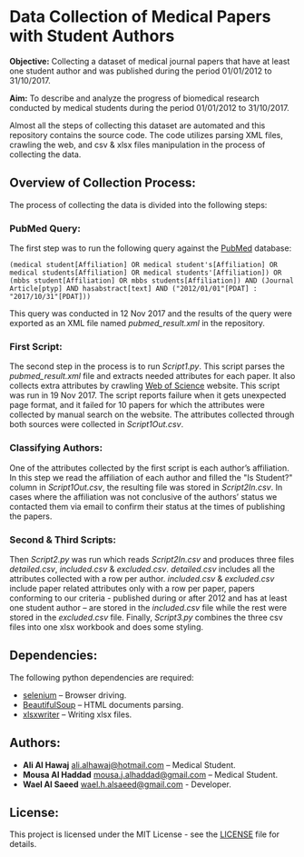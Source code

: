 # Data Collection of Medical Papers with Student Authors

**Objective:** Collecting a dataset of medical journal papers that have at least one student author and was published during the period 01/01/2012 to 31/10/2017.

**Aim:** To describe and analyze the progress of biomedical research conducted by medical students during the period 01/01/2012 to 31/10/2017.

Almost all the steps of collecting this dataset are automated and this repository contains the source code. The code utilizes parsing XML files, crawling the web, and csv & xlsx files manipulation in the process of collecting the data.

## Overview of Collection Process:

The process of collecting the data is divided into the following steps:

### PubMed Query:

The first step was to run the following query against the [PubMed](https://www.ncbi.nlm.nih.gov/pubmed/) database:

```
(medical student[Affiliation] OR medical student's[Affiliation] OR medical students[Affiliation] OR medical students'[Affiliation]) OR (mbbs student[Affiliation] OR mbbs students[Affiliation]) AND (Journal Article[ptyp] AND hasabstract[text] AND ("2012/01/01"[PDAT] : "2017/10/31"[PDAT]))
```

This query was conducted in 12 Nov 2017 and the results of the query were exported as an XML file named *pubmed_result.xml* in the repository.

### First Script:

The second step in the process is to run *Script1.py*. This script parses the *pubmed_result.xml* file and extracts needed attributes for each paper. It also collects extra attributes by crawling [Web of Science](http://www.webofknowledge.com/) website. This script was run in 19 Nov 2017. The script reports failure when it gets unexpected page format, and it failed for 10 papers for which the attributes were collected by manual search on the website. The attributes collected through both sources were collected in *Script1Out.csv*.

### Classifying Authors:

One of the attributes collected by the first script is each author’s affiliation. In this step we read the affiliation of each author and filled the "Is Student?" column in *Script1Out.csv*, the resulting file was stored in *Script2In.csv*. In cases where the affiliation was not conclusive of the authors’ status we contacted them via email to confirm their status at the times of publishing the papers.

### Second & Third Scripts:

Then *Script2.py* was run which reads *Script2In.csv* and produces three files *detailed.csv*, *included.csv* & *excluded.csv*. *detailed.csv* includes all the attributes collected with a row per author. *included.csv* & *excluded.csv* include paper related attributes only with a row per paper, papers conforming to our criteria - published during or after 2012 and has at least one student author – are stored in the *included.csv* file while the rest were stored in the *excluded.csv* file.
Finally, *Script3.py* combines the three csv files into one xlsx workbook and does some styling.

## Dependencies:

The following python dependencies are required:

* [selenium](http://www.seleniumhq.org) – Browser driving.
* [BeautifulSoup](https://www.crummy.com/software/BeautifulSoup/) – HTML documents parsing.
* [xlsxwriter](https://xlsxwriter.readthedocs.io) – Writing xlsx files.

## Authors:
* **Ali Al Hawaj** <ali.alhawaj@hotmail.com> – Medical Student.
* **Mousa Al Haddad** <mousa.j.alhaddad@gmail.com> – Medical Student.
* **Wael Al Saeed** <wael.h.alsaeed@gmail.com> - Developer.

## License:

This project is licensed under the MIT License - see the [LICENSE](LICENSE) file for details.